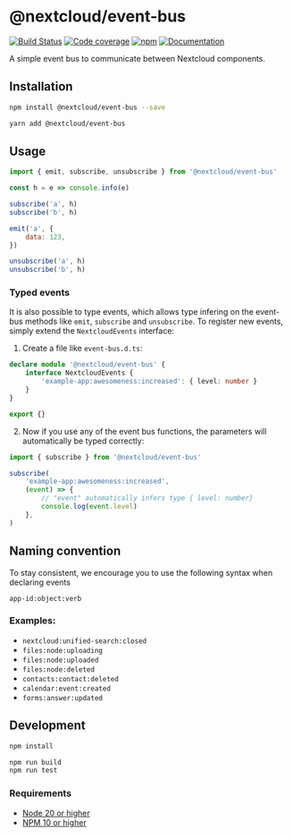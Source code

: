 # @nextcloud/event-bus
[![Build Status](https://img.shields.io/github/actions/workflow/status/nextcloud/nextcloud-event-bus/node.yml?branch=master)](https://github.com/nextcloud/nextcloud-event-bus/actions/workflows/node.yml?query=branch%3Amaster) [![Code coverage](https://img.shields.io/codecov/c/gh/nextcloud/nextcloud-event-bus/master)](https://app.codecov.io/gh/nextcloud/nextcloud-event-bus) [![npm](https://img.shields.io/npm/v/@nextcloud/event-bus.svg)](https://www.npmjs.com/package/@nextcloud/event-bus)
[![Documentation](https://img.shields.io/badge/Documentation-online-brightgreen)](https://nextcloud.github.io/nextcloud-event-bus/)

A simple event bus to communicate between Nextcloud components.

## Installation

```sh
npm install @nextcloud/event-bus --save
```

```sh
yarn add @nextcloud/event-bus
```

## Usage

```js
import { emit, subscribe, unsubscribe } from '@nextcloud/event-bus'

const h = e => console.info(e)

subscribe('a', h)
subscribe('b', h)

emit('a', {
    data: 123,
})

unsubscribe('a', h)
unsubscribe('b', h)
```

### Typed events

It is also possible to type events, which allows type infering on the event-bus methods like `emit`, `subscribe` and `unsubscribe`.
To register new events, simply extend the `NextcloudEvents` interface:

1. Create a file like `event-bus.d.ts`:
```ts
declare module '@nextcloud/event-bus' {
    interface NextcloudEvents {
        'example-app:awesomeness:increased': { level: number }
    }
}

export {}
```
2. Now if you use any of the event bus functions, the parameters will automatically be typed correctly:
```ts
import { subscribe } from '@nextcloud/event-bus'

subscribe(
    'example-app:awesomeness:increased',
    (event) => {
        // "event" automatically infers type { level: number}
        console.log(event.level)
    },
)
```


## Naming convention

To stay consistent, we encourage you to use the following syntax when declaring events

`app-id:object:verb`

### Examples:

- `nextcloud:unified-search:closed`
- `files:node:uploading`
- `files:node:uploaded`
- `files:node:deleted`
- `contacts:contact:deleted`
- `calendar:event:created`
- `forms:answer:updated`

## Development

```sh
npm install

npm run build
npm run test
```

### Requirements

- [Node 20 or higher](https://nodejs.org/en/download/)
- [NPM 10 or higher](https://www.npmjs.com/package/npm)
